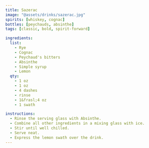```yaml
---
title: Sazerac
image: "@assets/drinks/sazerac.jpg"
spirits: [whiskey, cognac]
bottles: [peychauds, absinthe]
tags: [classic, bold, spirit-forward]

ingredients:
  list:
    - Rye
    - Cognac
    - Peychaud's bitters
    - Absinthe
    - Simple syrup
    - Lemon
  qty:
    - 1 oz
    - 1 oz
    - 4 dashes
    - rinse
    - 1&frasl;4 oz
    - 1 swath

instructions:
  - Rinse the serving glass with Absinthe.
  - Combine all other ingredients in a mixing glass with ice.
  - Stir until well chilled.
  - Serve neat.
  - Express the lemon swath over the drink.
---
```

